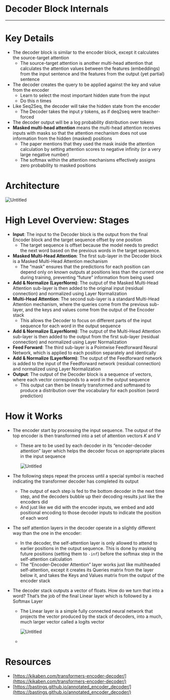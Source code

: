 # Decoder Block Internals

---

# Key Details

- The decoder block is similar to the encoder block, except it calculates the source-target attention
    - The source-target attention is another multi-head attention that calculates the attention values between the features (embeddings) from the input sentence and the features from the output (yet partial) sentence
- The decoder creates the query to be applied against the key and value from the encoder
    - Learn to select the most important hidden state from the input
    - Do this $n$ times
- Like Seq2Seq, the decoder will take the hidden state from the encoder
    - The Decoder takes the input $y$ tokens, as if deq2seq were teacher-forced
- The decoder output will be a log probability distribution over tokens
- **Masked multi-head attention** means the multi-head attention receives inputs with masks so that the attention mechanism does not use information from the hidden (masked) positions
    - The paper mentions that they used the mask inside the attention calculation by setting attention scores to negative infinity (or a very large negative number)
    - The softmax within the attention mechanisms effectively assigns zero probability to masked positions

# Architecture

![Untitled](Decoder%20Block%20Internals%200366097fbf9347d0a4e3c410c40ed004/Untitled.png)

# High Level Overview: Stages

- **Input**: The input to the Decoder block is the output from the final Encoder block and the target sequence offset by one position
    - The target sequence is offset because the model needs to predict the next word based on the previous words in the target sequence.
- **Masked Multi-Head Attention**: The first sub-layer in the Decoder block is a Masked Multi-Head Attention mechanism
    - The “mask” ensures that the predictions for each position can depend only on known outputs at positions less than the current one during training, preventing “future” information from being used
- **Add & Normalize (LayerNorm)**: The output of the Masked Multi-Head Attention sub-layer is then added to the original input (residual connection) and normalized using Layer Normalization
- **Multi-Head Attention**: The second sub-layer is a standard Multi-Head Attention mechanism, where the queries come from the previous sub-layer, and the keys and values come from the output of the Encoder stack
    - This allows the Decoder to focus on different parts of the input sequence for each word in the output sequence
- **Add & Normalize (LayerNorm)**: The output of the Multi-Head Attention sub-layer is then added to the output from the first sub-layer (residual connection) and normalized using Layer Normalization
- **Feed Forward**: The third sub-layer is a Pointwise Feedforward Neural Network, which is applied to each position separately and identically
- **Add & Normalize (LayerNorm)**: The output of the Feedforward network is added to the input of the Feedforward network (residual connection) and normalized using Layer Normalization
- **Output**: The output of the Decoder block is a sequence of vectors, where each vector corresponds to a word in the output sequence
    - This output can then be linearly transformed and softmaxed to produce a distribution over the vocabulary for each position (word prediction)

# How it Works

- The encoder start by processing the input sequence. The output of the top encoder is then transformed into a set of attention vectors $K$ and $V$
    - These are to be used by each decoder in its “encoder-decoder attention” layer which helps the decoder focus on appropriate places in the input sequence
        
        ![Untitled](Decoder%20Block%20Internals%200366097fbf9347d0a4e3c410c40ed004/Untitled%201.png)
        
- The following steps repeat the process until a special symbol is reached indicating the transformer decoder has completed its output
    - The output of each step is fed to the bottom decoder in the next time step, and the decoders bubble up their decoding results just like the encoders did
    - And just like we did with the encoder inputs, we embed and add positional encoding to those decoder inputs to indicate the position of each word
- The self attention layers in the decoder operate in a slightly different way than the one in the encoder:
    - In the decoder, the self-attention layer is only allowed to attend to earlier positions in the output sequence. This is done by masking future positions (setting them to `-inf`) before the softmax step in the self-attention calculation
    - The “Encoder-Decoder Attention” layer works just like multiheaded self-attention, except it creates its Queries matrix from the layer below it, and takes the Keys and Values matrix from the output of the encoder stack
- The decoder stack outputs a vector of floats. How do we turn that into a word? That’s the job of the final Linear layer which is followed by a Softmax Layer
    - The Linear layer is a simple fully connected neural network that projects the vector produced by the stack of decoders, into a much, much larger vector called a logits vector
        
        ![Untitled](Decoder%20Block%20Internals%200366097fbf9347d0a4e3c410c40ed004/Untitled%202.png)
        
    - 

# Resources

- [https://kikaben.com/transformers-encoder-decoder/](https://kikaben.com/transformers-encoder-decoder/)
- [https://bastings.github.io/annotated_encoder_decoder/](https://bastings.github.io/annotated_encoder_decoder/)